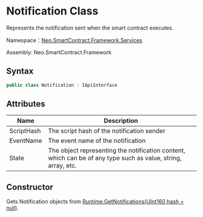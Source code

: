 # Notification Class

Represents the notification sent when the smart contract executes.

Namespace：[Neo.SmartContract.Framework.Services](../services.md)

Assembly: Neo.SmartContract.Framework

## Syntax

```cs
public class Notification : IApiInterface
```

## Attributes

| Name                                   | Description              |
| ---------------------------------------- | -------------------------- |
| ScriptHash | The script hash of the notification sender |
| EventName | The event name of the notification |
| State          |   The object representing the notification content, which can be of any type such as value, string, array, etc.   |

## Constructor

Gets Notification objects from [Runtime.GetNotifications(UInt160 hash = null)](Runtime/GetNotifications.md).
